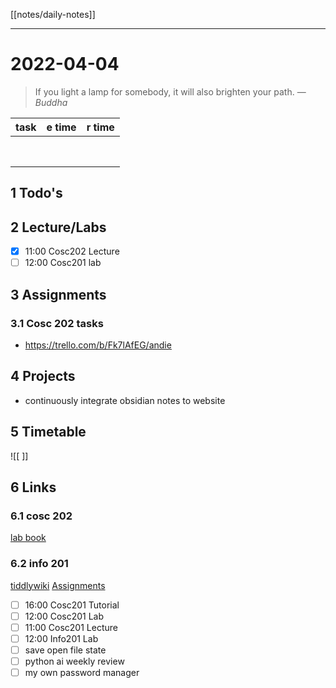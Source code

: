 [[notes/daily-notes]]

---

# 2022-04-04
> If you light a lamp for somebody, it will also brighten your path.
> — <cite>Buddha</cite>

| task                     | e time | r time |
| ------------------------ | ------ | ------ |
|                          |        |        |
|                          |        |        |
|                          |        |        |
|                          |        |        |
|                          |        |        |
|                          |        |        |
|                          |        |        |
|                          |        |        |
## 1 Todo's

## 2 Lecture/Labs
- [x] 11:00 Cosc202 Lecture
- [ ] 12:00 Cosc201 lab
## 3 Assignments

### 3.1 Cosc 202 tasks
- https://trello.com/b/Fk7lAfEG/andie


## 4 Projects
- continuously integrate obsidian notes to website

## 5 Timetable
![[ ]]

## 6 Links
### 6.1 cosc 202 
[lab book](https://cosc202.cspages.otago.ac.nz/lab-book/COSC202LabBook.pdf)

### 6.2 info 201
[tiddlywiki](https://isgb.otago.ac.nz/infosci/INFO201/labs_release/raw/master/output/info201_labs.html#)
[Assignments](https://isgb.otago.ac.nz/info201/shared/assignments_release/raw/master/output/INFO201_Assignments.html)

- [ ] 16:00 Cosc201 Tutorial
- [ ] 12:00 Cosc201 Lab
- [ ] 11:00 Cosc201 Lecture
- [ ] 12:00 Info201 Lab
- [ ] save open file state
- [ ] python ai weekly review
- [ ] my own password manager
